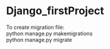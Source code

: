 # Django_firstProject
To create migration file:<br>
python manage.py makemigrations<br>
python manage.py migrate
